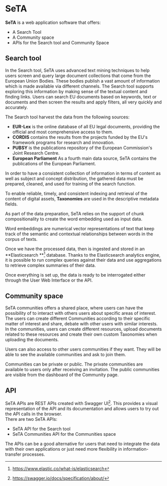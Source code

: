 # SeTA

**SeTA** is a web application software that offers:      
- A Search Tool     
- A Community space   
- APIs for the Search tool and Community Space    

## Search tool   

In the Search tool, SeTA uses advanced text mining techniques to help users screen and query large document collections that come from the European Union Bodies. These bodies publish a vast amount of information which is made available via different channels. The Search tool supports exploring this information by making sense of the textual content and finding links. Users can search EU documents based on keywords, text or documents and then screen the results and apply filters, all very quickly and accurately.   

The Search tool harvest the data from the following sources:

<!-- ![Screenshot](./img/data_sources.png) -->

- **EUR-Lex** is the online database of all EU legal documents, providing the official and most comprehensive access to them.      
- **CORDIS** contains the results from the projects funded by the EU's framework programs for research and innovation.      
- **PUBSY** is the publications repository of the European Commission's Joint Research Centre.     
- **European Parliament** As a fourth main data source, SeTA contains the publications of the European Parliament.     

In order to have a consistent collection of information in terms of content as well as subject and concept distribution, the gathered data must be prepared, cleaned, and used for training of the search function.              

To enable reliable, timely, and consistent indexing and retrieval of the content of digital assets, **Taxonomies** are used in the descriptive metadata fields.          

As part of the data preparation, SeTA relies on the support of chunk compositionality to create the word embedding used as input data.      
    
Word embeddings are numerical vector representations of text that keep track of the semantic and contextual relationships between words in the corpus of texts.   

Once we have the processed data, then is ingested and stored in an **Elasticsearch **[^1] database.  Thanks to the Elasticsearch analytics engine, it is possible to run complex queries against their data and use aggregations to retrieve complex summaries of their data.

Once everything is set up, the data is ready to be interrogated either through the User Web Interface or the API.

## Community space

SeTA communities offers a shared place, where users can have the possibility of to interact with others users about specific areas of interest. The users can create different Communities according to their specific matter of interest and share, debate with other users with similar interests.    
In the communities, users can create different resources, upload documents related to these resources and create their own custom Taxonomies when uploading the documents.      

Users can also access to other users communities if they want.  They will be able to see the available communities and ask to join them.   

Communities can be private or public.  The private communities are available to users only after receiving an invitation. The public communities are visible from the dashboard of the Community page.

## API

SeTA APIs are REST APIs created with Swagger UI[^2]. This provides a visual representation of the API and its documentation and allows users to try out the API calls in the browser.      
There are two SeTA APIs:     
- SeTA API for the Search tool      
- SeTA Communities API for the Communities space

The APIs can be a good alternative for users that need to integrate the data with their own applications or just need more flexibility in information-transfer processes.



[^1]:https://www.elastic.co/what-is/elasticsearch
[^2]:https://swagger.io/docs/specification/about/

